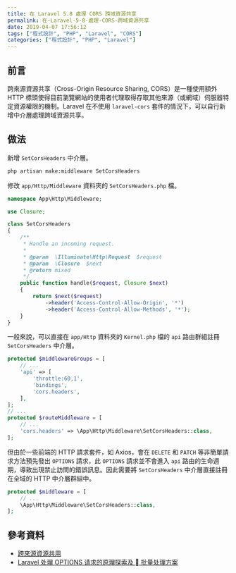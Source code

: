 ```yaml
---
title: 在 Laravel 5.8 處理 CORS 跨域資源共享
permalink: 在-Laravel-5-8-處理-CORS-跨域資源共享
date: 2019-04-07 17:56:12
tags: ["程式設計", "PHP", "Laravel", "CORS"]
categories: ["程式設計", "PHP", "Laravel"]
---
```


## 前言

跨來源資源共享（Cross-Origin Resource Sharing, CORS）是一種使用額外 HTTP 標頭使得目前瀏覽網站的使用者代理取得存取其他來源（或網域）伺服器特定資源權限的機制。Laravel 在不使用 `laravel-cors` 套件的情況下，可以自行新增中介層處理跨域資源共享。

## 做法

新增 `SetCorsHeaders` 中介層。

```BASH
php artisan make:middleware SetCorsHeaders
```

修改 `app/Http/Middleware` 資料夾的 `SetCorsHeaders.php` 檔。

```PHP
namespace App\Http\Middleware;

use Closure;

class SetCorsHeaders
{
    /**
     * Handle an incoming request.
     *
     * @param  \Illuminate\Http\Request  $request
     * @param  \Closure  $next
     * @return mixed
     */
    public function handle($request, Closure $next)
    {
        return $next($request)
            ->header('Access-Control-Allow-Origin', '*')
            ->header('Access-Control-Allow-Methods', '*');
    }
}
```

一般來說，可以直接在 `app/Http` 資料夾的 `Kernel.php` 檔的 `api` 路由群組註冊 `SetCorsHeaders` 中介層。

```PHP
protected $middlewareGroups = [
    // ...
    'api' => [
        'throttle:60,1',
        'bindings',
        'cors.headers',
    ],
];
// ...
protected $routeMiddleware = [
    // ...
    'cors.headers' => \App\Http\Middleware\SetCorsHeaders::class,
];
```

但由於一些前端的 HTTP 請求套件，如 Axios，會在 `DELETE` 和 `PATCH` 等非簡單請求方法預先發出 `OPTIONS` 請求，此 `OPTIONS` 請求並不會進入 `api` 路由的生命週期，導致出現禁止訪問的錯誤訊息。因此需要將 `SetCorsHeaders` 中介層直接註冊在全域的 HTTP 中介層群組中。

```PHP
protected $middleware = [
    // ...
    \App\Http\Middleware\SetCorsHeaders::class,
];
```

## 參考資料

- [跨來源資源共用](https://developer.mozilla.org/zh-TW/docs/Web/HTTP/CORS)
- [Laravel 处理 OPTIONS 请求的原理探索及  批量处理方案](https://zhuanlan.zhihu.com/p/33542992)
